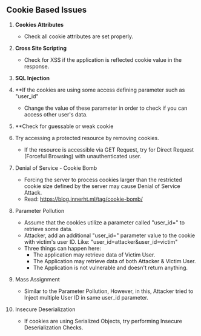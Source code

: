 ## Cookie Based Issues

1. **Cookies Attributes** 
   * Check all cookie attributes are set properly.
  
2. **Cross Site Scripting**
   * Check for XSS if the application is reflected cookie value in the response.
  
3. **SQL Injection**
 
4. **If the cookies are using some access defining parameter such as "user_id"
   * Change the value of these parameter in order to check if you can access other user's data.
  
5. **Check for guessable or weak cookie

6. Try accessing a protected resource by removing cookies.
   * If the resource is accessible via GET Request, try for Direct Request (Forceful Browsing) with unauthenticated user.
  
7. Denial of Service - Cookie Bomb
   * Forcing the server to process cookies larger than the restricted cookie size defined by the server may cause Denial of Service Attack.
   * Read: https://blog.innerht.ml/tag/cookie-bomb/
  
8. Parameter Pollution
   * Assume that the cookies utilize a parameter called "user_id=" to retrieve some data.
   * Attacker, add an additional "user_id=" parameter value to the cookie with victim's user ID. Like: "user_id=attacker&user_id=victim" 
   * Three things can happen here:
     - The application may retrieve data of Victim User. 
     - The Application may retrieve data of both Attacker & Victim User.
     - The Application is not vulnerable and doesn't return anything.

9. Mass Assignment 
   * Similar to the Parameter Pollution, However, in this, Attacker tried to Inject multiple User ID in same user_id parameter.

10. Insecure Deserialization
    * If cookies are using Serialized Objects, try performing Insecure Deserialization Checks.
  
